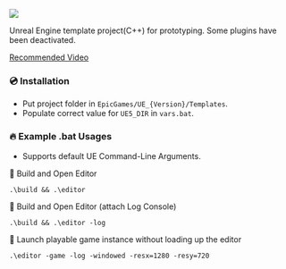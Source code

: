 [![](https://img.shields.io/badge/UE%20Version:-5.3-orange?logo=unrealengine)][1]

Unreal Engine template project(C++) for prototyping. Some plugins have been deactivated.

[Recommended Video][2]


### 💿 Installation
- Put project folder in `EpicGames/UE_{Version}/Templates`.
- Populate correct value for `UE5_DIR` in `vars.bat`.

### 🔥 Example .bat Usages
- Supports default UE Command-Line Arguments.

📌 Build and Open Editor

```
.\build && .\editor
```

📌 Build and Open Editor (attach Log Console)

```
.\build && .\editor -log
```

📌 Launch playable game instance without loading up the editor

```
.\editor -game -log -windowed -resx=1280 -resy=720
```

[1]: https://www.unrealengine.com/en-US/download
[2]: https://www.youtube.com/watch?v=94FvzO1HVzY
